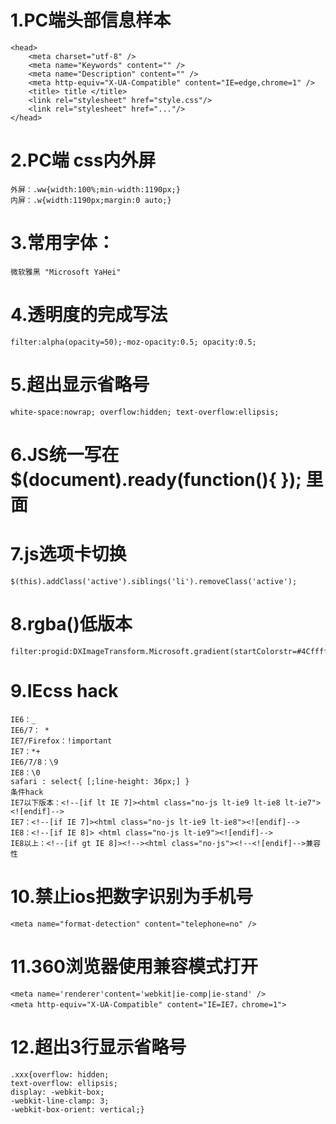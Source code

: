 # 1.PC端头部信息样本
    <head>
        <meta charset="utf-8" />
        <meta name="Keywords" content="" />
        <meta name="Description" content="" />
        <meta http-equiv="X-UA-Compatible" content="IE=edge,chrome=1" />
        <title> title </title>
        <link rel="stylesheet" href="style.css"/>
        <link rel="stylesheet" href="..."/>
    </head>

# 2.PC端 css内外屏
    外屏：.ww{width:100%;min-width:1190px;}
    内屏：.w{width:1190px;margin:0 auto;}

# 3.常用字体：
    微软雅黑 "Microsoft YaHei"

# 4.透明度的完成写法
    filter:alpha(opacity=50);-moz-opacity:0.5; opacity:0.5;
    
# 5.超出显示省略号
    white-space:nowrap; overflow:hidden; text-overflow:ellipsis;

# 6.JS统一写在 $(document).ready(function(){ }); 里面

# 7.js选项卡切换 
    $(this).addClass('active').siblings('li').removeClass('active');

# 8.rgba()低版本
    filter:progid:DXImageTransform.Microsoft.gradient(startColorstr=#4Cffffff,endColorstr=#4Cffffff);

# 9.IEcss hack
    IE6：_
    IE6/7： *
    IE7/Firefox：!important
    IE7：*+
    IE6/7/8：\9
    IE8：\0
    safari : select{ [;line-height: 36px;] }
    条件hack
    IE7以下版本：<!--[if lt IE 7]><html class="no-js lt-ie9 lt-ie8 lt-ie7"><![endif]-->
    IE7：<!--[if IE 7]><html class="no-js lt-ie9 lt-ie8"><![endif]-->
    IE8：<!--[if IE 8]> <html class="no-js lt-ie9"><![endif]-->
    IE8以上：<!--[if gt IE 8]><!--><html class="no-js"><!--<![endif]-->兼容性

# 10.禁止ios把数字识别为手机号
    <meta name="format-detection" content="telephone=no" />

# 11.360浏览器使用兼容模式打开
    <meta name='renderer'content='webkit|ie-comp|ie-stand' />
    <meta http-equiv="X-UA-Compatible" content="IE=IE7，chrome=1">

# 12.超出3行显示省略号
    .xxx{overflow: hidden;
    text-overflow: ellipsis;
    display: -webkit-box;
    -webkit-line-clamp: 3;
    -webkit-box-orient: vertical;}